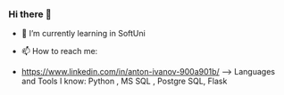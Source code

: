 ### Hi there 👋


- 🌱 I’m currently learning in SoftUni

- 📫 How to reach me:
-  https://www.linkedin.com/in/anton-ivanov-900a901b/
-->
 Languages and Tools I know: Python , MS SQL , Postgre SQL, Flask
 

